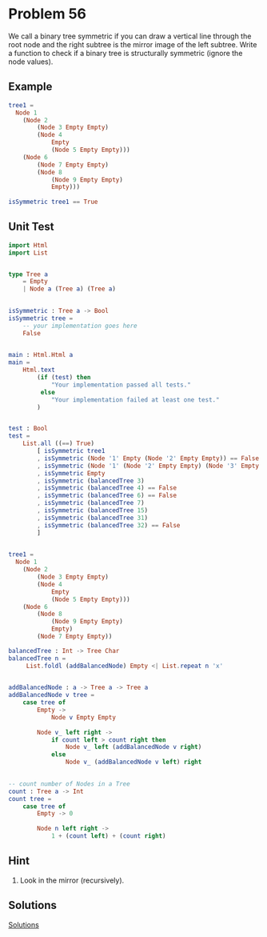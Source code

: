 # Problem 56

We call a binary tree symmetric if you can draw a vertical line through the root node and the right subtree is the mirror image of the left subtree. Write a function to check if a binary tree is structurally symmetric (ignore the node values).

## Example

```elm
tree1 = 
  Node 1 
    (Node 2 
        (Node 3 Empty Empty) 
        (Node 4 
            Empty 
            (Node 5 Empty Empty))) 
    (Node 6 
        (Node 7 Empty Empty) 
        (Node 8 
            (Node 9 Empty Empty) 
            Empty)))
    
isSymmetric tree1 == True 

```

## Unit Test
```elm
import Html
import List


type Tree a
    = Empty
    | Node a (Tree a) (Tree a)
    

isSymmetric : Tree a -> Bool
isSymmetric tree = 
    -- your implementation goes here
    False
    

main : Html.Html a
main =
    Html.text
        (if (test) then
            "Your implementation passed all tests."
         else
            "Your implementation failed at least one test."
        )


test : Bool
test =
    List.all ((==) True)
        [ isSymmetric tree1
        , isSymmetric (Node '1' Empty (Node '2' Empty Empty)) == False
        , isSymmetric (Node '1' (Node '2' Empty Empty) (Node '3' Empty (Node '4' Empty Empty))) == False
        , isSymmetric Empty
        , isSymmetric (balancedTree 3)
        , isSymmetric (balancedTree 4) == False
        , isSymmetric (balancedTree 6) == False
        , isSymmetric (balancedTree 7)
        , isSymmetric (balancedTree 15)
        , isSymmetric (balancedTree 31)
        , isSymmetric (balancedTree 32) == False
        ]
        

tree1 = 
  Node 1 
    (Node 2 
        (Node 3 Empty Empty) 
        (Node 4 
            Empty 
            (Node 5 Empty Empty))) 
    (Node 6 
        (Node 8 
            (Node 9 Empty Empty) 
            Empty)
        (Node 7 Empty Empty)) 

balancedTree : Int -> Tree Char
balancedTree n =
     List.foldl (addBalancedNode) Empty <| List.repeat n 'x'

    
addBalancedNode : a -> Tree a -> Tree a
addBalancedNode v tree =
    case tree of
        Empty ->
            Node v Empty Empty
            
        Node v_ left right ->
            if count left > count right then
                Node v_ left (addBalancedNode v right) 
            else 
                Node v_ (addBalancedNode v left) right 
                

-- count number of Nodes in a Tree    
count : Tree a -> Int
count tree = 
    case tree of 
        Empty -> 0
        
        Node n left right ->
            1 + (count left) + (count right)
```
## Hint
1. Look in the mirror (recursively). 


## Solutions
[Solutions](../s/s56.md) 